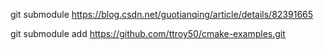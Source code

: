 git submodule https://blog.csdn.net/guotianqing/article/details/82391665

git submodule add https://github.com/ttroy50/cmake-examples.git
